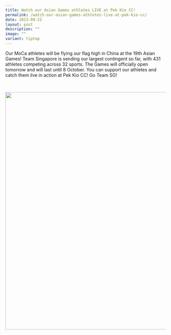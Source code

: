 ```yaml
---
title: Watch our Asian Games athletes LIVE at Pek Kio CC!
permalink: /watch-our-asian-games-athletes-live-at-pek-kio-cc/
date: 2023-09-22
layout: post
description: ""
image: ""
variant: tiptap
---
```

<p>Our MoCa athletes will be flying our flag high in China at the 19th Asian
Games! Team Singapore is sending our largest contingent so far, with 431
athletes competing across 32 sports. The Games will officially open tomorrow
and will last until 8 October. You can support our athletes and catch them
live in action at Pek Kio CC! Go Team SG!</p>
<p>
<br>
</p>
<div class="isomer-image-wrapper">
<img style="width: 740px; color: rgb(0, 0, 0); font-family: system-ui, -apple-system, &quot;system-ui&quot;, &quot;Segoe UI&quot;, Roboto, Oxygen, Ubuntu, Cantarell, &quot;Open Sans&quot;, &quot;Helvetica Neue&quot;, sans-serif; font-size: medium; font-style: normal; font-variant-ligatures: normal; font-variant-caps: normal; font-weight: 400; letter-spacing: normal; orphans: 2; text-align: start; text-indent: 0px; text-transform: none; widows: 2; word-spacing: 0px; -webkit-text-stroke-width: 0px; white-space: normal; text-decoration-thickness: initial; text-decoration-style: initial; text-decoration-color: initial;" height="auto" width="100%" src="https://moca.sgp1.cdn.digitaloceanspaces.com/News%20%26%20Notices/65111e168b2e03faaab6b152_380639463_710296700916092_7543484760834525618_n.webp">
</div>
<p></p>